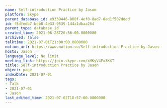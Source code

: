 ```yaml
---
name: Self-introduction Practice by Jason
platform: Skype
parent_database_id: e9339446-880f-4ef0-8ad7-8ad1f507dded
id: f5dfedb7-beb8-4e33-9539-144a1dbaa264
parent_type: database_id
created_time: 2021-06-28T20:56:00.0000000
archived: false
talktime: 2021-07-01T21:00:00.0000000
notion_url: https://www.notion.so/Self-introduction-Practice-by-Jason-f5dfedb7beb84e339539144a1dbaa264
hosts: Jason
language_level: No limit
meeting_link: https://join.skype.com/xMKyV4Fx3KXT
title: Self-introduction Practice by Jason
object: page
indexDate: 2021-07-01
tags:
- Talk
- 2021-07-01
- Jason
last_edited_time: 2021-07-02T18:57:00.0000000
---
```







